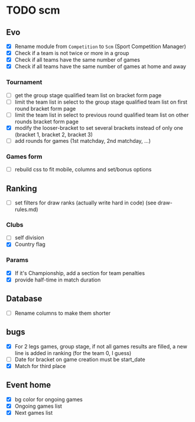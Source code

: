 # TODO scm
## Evo
- [X] Rename module from `Competition` to `Scm` (Sport Competition Manager)
- [X] Check if a team is not twice or more in a group
- [X] Check if all teams have the same number of games
- [X] Check if all teams have the same number of games at home and away
### Tournament
- [ ] get the group stage qualified team list on bracket form page
- [ ] limit the team list in select to the group stage qualified team list on first round bracket form page
- [ ] limit the team list in select to previous round qualified team list on other rounds bracket form page
- [X] modify the looser-bracket to set several brackets instead of only one (bracket 1, bracket 2, bracket 3)
- [ ] add rounds for games (1st matchday, 2nd matchday, ...)
### Games form
- [ ] rebuild css to fit mobile, columns and set/bonus options
## Ranking
- [ ] set filters for draw ranks (actually write hard in code) (see draw-rules.md)
### Clubs
- [ ] self division
- [X] Country flag
### Params
- [X] If it's Championship, add a section for team penalties
- [X] provide half-time in match duration

## Database
- [ ] Rename columns to make them shorter

## bugs
- [X] For 2 legs games, group stage, if not all games results are filled, a new line is added in ranking (for the team 0, I guess)
- [ ] Date for bracket on game creation must be start_date
- [X] Match for third place
## Event home
- [X] bg color for ongoing games
- [X] Ongoing games list
- [X] Next games list

